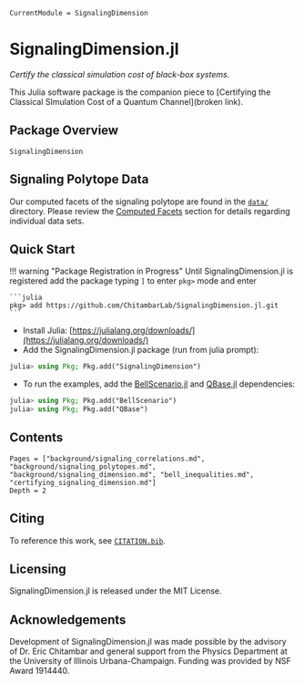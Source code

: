 ```@meta
CurrentModule = SignalingDimension
```

# SignalingDimension.jl

*Certify the classical simulation cost of black-box systems.*

This Julia software package is the companion piece to [Certifying the Classical SImulation Cost of a Quantum Channel](broken link).

## Package Overview

```@docs
SignalingDimension
```

## Signaling Polytope Data

Our computed facets of the signaling polytope are found in the [`data/`](https://github.com/ChitambarLab/SignalingDimension.jl/tree/master/data)
directory. Please review the [Computed Facets](@ref) section for details regarding
individual data sets.


## Quick Start

!!! warning "Package Registration in Progress"
    Until SignalingDimension.jl is registered add the package typing `]` to enter `pkg>` mode and enter

    ```julia
    pkg> add https://github.com/ChitambarLab/SignalingDimension.jl.git
    ```

* Install Julia: [https://julialang.org/downloads/](https://julialang.org/downloads/)
* Add the SignalingDimension.jl package (run from julia prompt):

```julia
julia> using Pkg; Pkg.add("SignalingDimension")
```

* To run the examples, add the [BellScenario.jl](https://github.com/ChitambarLab/BellScenario.jl) and [QBase.jl](https://github.com/ChitambarLab/QBase.jl) dependencies:

```julia
julia> using Pkg; Pkg.add("BellScenario")
julia> using Pkg; Pkg.add("QBase")
```

## Contents

```@contents
Pages = ["background/signaling_correlations.md", "background/signaling_polytopes.md", "background/signaling_dimension.md", "bell_inequalities.md", "certifying_signaling_dimension.md"]
Depth = 2
```

## Citing

To reference this work, see [`CITATION.bib`](https://github.com/ChitambarLab/SignalingDimension.jl/blob/master/CITATION.bib).

## Licensing

SignalingDimension.jl is released under the MIT License.

## Acknowledgements

Development of SignalingDimension.jl was made possible by the advisory of Dr. Eric Chitambar and general support from the Physics Department at the University of Illinois Urbana-Champaign. Funding was provided by NSF Award 1914440.
